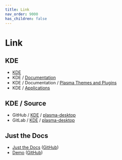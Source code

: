 ```yaml
---
title: Link
nav_order: 9000
has_children: false
---
```



# Link


## KDE

* [KDE](https://kde.org/)
* KDE / [Documentation](https://develop.kde.org/docs/)
* KDE / Documentation / [Plasma Themes and Plugins](https://develop.kde.org/docs/plasma/)
* KDE / [Applications](https://apps.kde.org/)


## KDE / Source

* GitHub / [KDE](https://github.com/KDE) / [plasma-desktop](https://github.com/KDE/plasma-desktop)
* GitLab / [KDE](https://invent.kde.org/explore/groups) / [plasma-desktop](https://invent.kde.org/plasma/plasma-desktop)




## Just the Docs

* [Just the Docs](https://pmarsceill.github.io/just-the-docs/) ([GitHub](https://github.com/pmarsceill/just-the-docs))
* [Demo](https://pmarsceill.github.io/jtd-remote/) ([GitHub](https://github.com/pmarsceill/jtd-remote))
